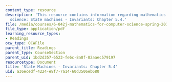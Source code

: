 ```yaml
---
content_type: resource
description: 'This resource contains information regarding mathematics for computer
  science: State machines - Invariants: Chapter 5.4.'
file: /media/courses/6-042j-mathematics-for-computer-science-spring-2015/a36ecedf4224e8f77a1460d3506eb680_MIT6_042JS15_Session9.pdf
file_type: application/pdf
learning_resource_types:
- Readings
ocw_type: OCWFile
parent_title: Readings
parent_type: CourseSection
parent_uid: 1bd2d357-6523-fe6c-8a8f-82aaec579197
resourcetype: Document
title: 'State Machines - Invariants: Chapter 5.4'
uid: a36ecedf-4224-e8f7-7a14-60d3506eb680
---
```

